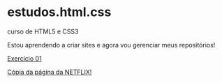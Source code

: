 # estudos.html.css
 curso de HTML5 e CSS3

 Estou aprendendo a criar sites e agora vou gerenciar meus repositórios!

<a href="https://davidsilvafreire.github.io/estudos.html.css/exercicios/ex01/">Exercício 01</a>

<a href="https://davidsilvafreire.github.io/estudos.html.css/projetos/08/netflix.html">Cópia da página da NETFLIX!</a>